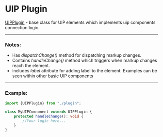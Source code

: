 # UIP Plugin

[UIPPlugin](README.md) - base class for UIP elements which implements uip components connection logic.

---

### Notes:

- Has *dispatchChange()* method for dispatching markup changes.
- Contains *handleChange()* method which triggers when markup changes reach the element.
- Includes *label* attribute for adding label to the element. Examples can be seen within other basic UIP components
---

### Example:

```typescript
import {UIPPlugin} from "./plugin";

class MyUIPComnonent extends UIPPlugin {
    protected handleChange(): void {
        //Your logic here...
    }
}
```
